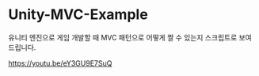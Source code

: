 # Unity-MVC-Example
유니티 엔진으로 게임 개발할 때 MVC 패턴으로 어떻게 짤 수 있는지 스크립트로 보여드립니다.

https://youtu.be/eY3GU9E7SuQ
